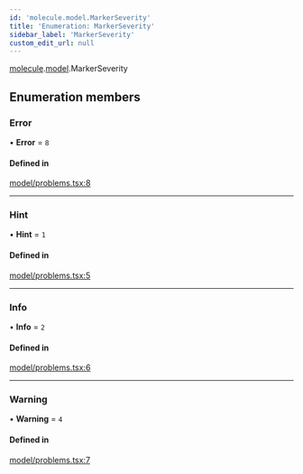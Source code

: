 ```yaml
---
id: 'molecule.model.MarkerSeverity'
title: 'Enumeration: MarkerSeverity'
sidebar_label: 'MarkerSeverity'
custom_edit_url: null
---
```


[molecule](../namespaces/molecule).[model](../namespaces/molecule.model).MarkerSeverity

## Enumeration members

### Error

• **Error** = `8`

#### Defined in

[model/problems.tsx:8](https://github.com/DTStack/molecule/blob/3e6bc450/src/model/problems.tsx#L8)

---

### Hint

• **Hint** = `1`

#### Defined in

[model/problems.tsx:5](https://github.com/DTStack/molecule/blob/3e6bc450/src/model/problems.tsx#L5)

---

### Info

• **Info** = `2`

#### Defined in

[model/problems.tsx:6](https://github.com/DTStack/molecule/blob/3e6bc450/src/model/problems.tsx#L6)

---

### Warning

• **Warning** = `4`

#### Defined in

[model/problems.tsx:7](https://github.com/DTStack/molecule/blob/3e6bc450/src/model/problems.tsx#L7)
